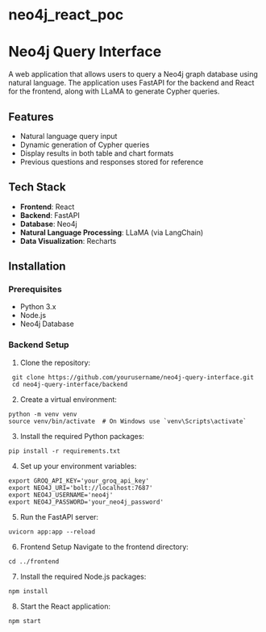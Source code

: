 # neo4j_react_poc

# Neo4j Query Interface

A web application that allows users to query a Neo4j graph database using natural language. The application uses FastAPI for the backend and React for the frontend, along with LLaMA to generate Cypher queries.

## Features

- Natural language query input
- Dynamic generation of Cypher queries
- Display results in both table and chart formats
- Previous questions and responses stored for reference

## Tech Stack

- **Frontend**: React
- **Backend**: FastAPI
- **Database**: Neo4j
- **Natural Language Processing**: LLaMA (via LangChain)
- **Data Visualization**: Recharts

## Installation

### Prerequisites

- Python 3.x
- Node.js
- Neo4j Database

### Backend Setup

1. Clone the repository:
  ```
   git clone https://github.com/yourusername/neo4j-query-interface.git
   cd neo4j-query-interface/backend
   ```
2. Create a virtual environment:
 ```
python -m venv venv
source venv/bin/activate  # On Windows use `venv\Scripts\activate`
```
3. Install the required Python packages:
```
pip install -r requirements.txt
```
4. Set up your environment variables:
```
export GROQ_API_KEY='your_groq_api_key'
export NEO4J_URI='bolt://localhost:7687'
export NEO4J_USERNAME='neo4j'
export NEO4J_PASSWORD='your_neo4j_password'
```
5. Run the FastAPI server:
```
uvicorn app:app --reload
```
6. Frontend Setup
Navigate to the frontend directory:
```
cd ../frontend
```
7. Install the required Node.js packages:
```
npm install
```
8. Start the React application:
```
npm start
```
